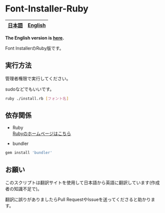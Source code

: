 # Font-Installer-Ruby

[日本語](./README-ja.md)|[English](./README.md)
---|---

**The English version is [here](./README.md).**

Font InstallerのRuby版です。

## 実行方法
管理者権限で実行してください。

sudoなどでもいいです。

```sh
ruby ./install.rb [フォント名]
```

## 依存関係

- Ruby<br>[Rubyのホームページはこちら](https://www.ruby-lang.org/)

- bundler
```sh
gem install 'bundler'
```
## お願い
このスクリプトは翻訳サイトを使用して日本語から英語に翻訳しています(作成者の知識不足で)。

翻訳に誤りがありましたらPull RequestやIssueを送ってくださると助かります。
